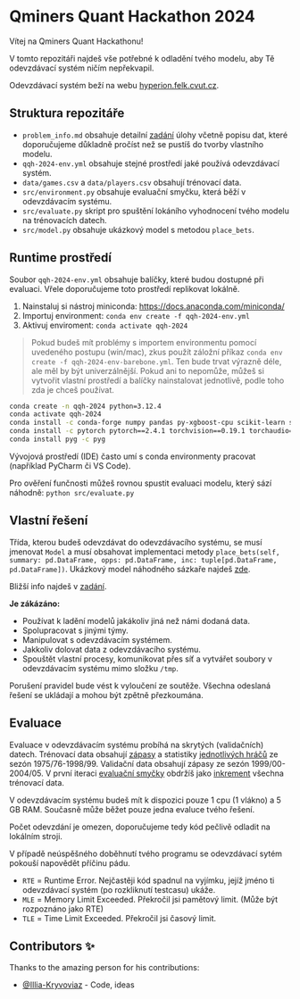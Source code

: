 # Qminers Quant Hackathon 2024

Vítej na Qminers Quant Hackathonu!

V tomto repozitáři najdeš vše potřebné k odladění tvého modelu, aby Tě odevzdávací systém ničím nepřekvapil.

Odevzdávací systém beží na webu [hyperion.felk.cvut.cz](http://hyperion.felk.cvut.cz/).

## Struktura repozitáře
* `problem_info.md` obsahuje detailní [zadání](problem_info.md) úlohy včetně popisu dat, které doporučujeme důkladně pročíst než se pustíš do tvorby vlastního modelu.
* `qqh-2024-env.yml` obsahuje stejné prostředí jaké používá odevzdávací systém.
* `data/games.csv` a `data/players.csv` obsahují trénovací data.
* `src/environment.py` obsahuje evaluační smyčku, která běží v odevzdávacím systému.
* `src/evaluate.py` skript pro spuštění lokáního vyhodnocení tvého modelu na trénovacích datech.
* `src/model.py` obsahuje ukázkový model s metodou `place_bets`.

## Runtime prostředí

Soubor `qqh-2024-env.yml` obsahuje balíčky, které budou dostupné při evaluaci. Vřele doporučujeme toto prostředí replikovat lokálně.

1. Nainstaluj si nástroj miniconda: https://docs.anaconda.com/miniconda/
2. Importuj environment: `conda env create -f qqh-2024-env.yml`
3. Aktivuj enviroment: `conda activate qqh-2024`

> Pokud budeš mít problémy s importem environmentu pomocí uvedeného postupu (win/mac), zkus použít záložní příkaz
`conda env create -f qqh-2024-env-barebone.yml`. Ten bude trvat výrazně déle, ale měl by být univerzálnější.
Pokud ani to nepomůže, můžeš si vytvořit vlastní prostředí a balíčky nainstalovat jednotlivě, podle toho zda je chceš používat.

```bash
conda create -n qqh-2024 python=3.12.4
conda activate qqh-2024
conda install -c conda-forge numpy pandas py-xgboost-cpu scikit-learn scipy statsmodels
conda install -c pytorch pytorch==2.4.1 torchvision==0.19.1 torchaudio==2.4.1 cpuonly
conda install pyg -c pyg
```

Vývojová prostředí (IDE) často umí s conda environmenty pracovat (například PyCharm či VS Code).

Pro ověření funčnosti můžeš rovnou spustit evaluaci modelu, který sází náhodně: `python src/evaluate.py`

## Vlastní řešení

Třída, kterou budeš odevzdávat do odevzdávacího systému, se musí jmenovat `Model` a musí obsahovat implementaci metody `place_bets(self, summary: pd.DataFrame, opps: pd.DataFrame, inc: tuple[pd.DataFrame, pd.DataFrame])`. Ukázkový model náhodného sázkaře najdeš [zde](src/model.py).

Bližší info najdeš v [zadání](problem_info.md).

**Je zákázáno:**

- Používat k ladění modelů jakákoliv jiná než námi dodaná data.
- Spolupracovat s jinými týmy.
- Manipulovat s odevzdávacím systémem.
- Jakkoliv dolovat data z odevzdávacího systému.
- Spouštět vlastní procesy, komunikovat přes síť a vytvářet soubory v odevzdávacím systému mimo složku `/tmp`.

Porušení pravidel bude vést k vyloučení ze soutěže. Všechna odeslaná řešení se ukládají a mohou být zpětně přezkoumána.

## Evaluace

Evaluace v odevzdávacím systému probíhá na skrytých (validačních) datech. Trénovací data obsahují [zápasy](data/games.csv) a statistiky [jednotlivých hráčů](data/players.csv) ze sezón 1975/76-1998/99.
Validační data obsahují zápasy ze sezón 1999/00-2004/05.
V první iteraci [evaluační smyčky](src/environment.py#L68) obdržíš jako [inkrement](problem_info.md#dataframe-inkrement%C3%A1ln%C3%ADch-dat) všechna trénovací data.

V odevzdávacím systému budeš mít k dispozici pouze 1 cpu (1 vlákno) a 5 GB RAM. Současně může běžet pouze jedna evaluce tvého řešení.

Počet odevzdání je omezen, doporučujeme tedy kód pečlivě odladit na lokálním stroji.

V případě neúspěšného doběhnutí tvého programu se odevzdávací sytém pokouší napovědět příčinu pádu.

- `RTE` = Runtime Error. Nejčastěji kód spadnul na vyjímku, jejíž jméno ti odevzdávací systém (po rozkliknutí testcasu) ukáže. 
- `MLE` = Memory Limit Exceeded. Překročil jsi  pamětový limit. (Může být rozpoznáno jako RTE)
- `TLE` = Time Limit Exceeded. Překročil jsi časový limit.


## Contributors ✨

Thanks to the amazing person for his contributions:
- [@Illia-Kryvoviaz](https://github.com/Illia-Kryvoviaz) - Code, ideas
